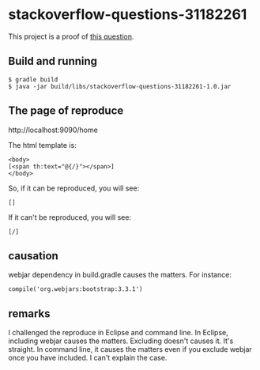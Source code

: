# stackoverflow-questions-31182261

This project is a proof of [this question](http://stackoverflow.com/questions/31182261/thymeleaf-at-syntax-returns-empty-if-i-include-resourceurlencodingfilter/31331691?noredirect=1#comment50827082_31331691).

## Build and running

```
$ gradle build
$ java -jar build/libs/stackoverflow-questions-31182261-1.0.jar
```

## The page of reproduce

http://localhost:9090/home

The html template is:

```
<body>
[<span th:text="@{/}"></span>]
</body>
```

So, if it can be reproduced, you will see:

```
[]
```

If it can't be reproduced, you will see:

```
[/]
```

## causation

webjar dependency in build.gradle causes the matters.
For instance:

```
compile('org.webjars:bootstrap:3.3.1')
```

## remarks

I challenged the reproduce in Eclipse and command line.
In Eclipse, including webjar causes the matters. Excluding doesn't causes it.
It's straight.
In command line, it causes the matters even if you exclude webjar once you have included.
I can't explain the case. 




